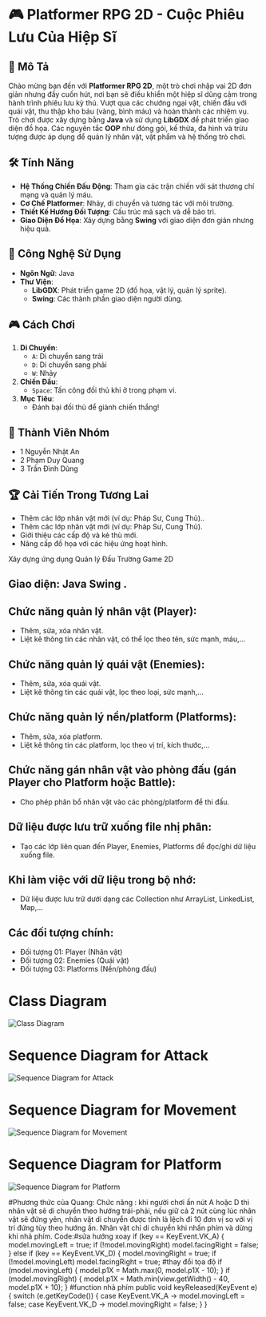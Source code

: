 # 🎮 Platformer RPG 2D - Cuộc Phiêu Lưu Của Hiệp Sĩ

## 📖 Mô Tả
Chào mừng bạn đến với **Platformer RPG 2D**, một trò chơi nhập vai 2D đơn giản nhưng đầy cuốn hút, nơi bạn sẽ điều khiển một hiệp sĩ dũng cảm trong hành trình phiêu lưu kỳ thú. Vượt qua các chướng ngại vật, chiến đấu với quái vật, thu thập kho báu (vàng, bình máu) và hoàn thành các nhiệm vụ. Trò chơi được xây dựng bằng **Java** và sử dụng **LibGDX** để phát triển giao diện đồ họa. Các nguyên tắc **OOP** như đóng gói, kế thừa, đa hình và trừu tượng được áp dụng để quản lý nhân vật, vật phẩm và hệ thống trò chơi.

## 🛠️ Tính Năng
- **Hệ Thống Chiến Đấu Động**: Tham gia các trận chiến với sát thương chí mạng và quản lý máu.
- **Cơ Chế Platformer**: Nhảy, di chuyển và tương tác với môi trường.
- **Thiết Kế Hướng Đối Tượng**: Cấu trúc mã sạch và dễ bảo trì.
- **Giao Diện Đồ Họa**: Xây dựng bằng **Swing** với giao diện đơn giản nhưng hiệu quả.

## 🚀 Công Nghệ Sử Dụng
- **Ngôn Ngữ**: Java
- **Thư Viện**: 
  - **LibGDX**: Phát triển game 2D (đồ họa, vật lý, quản lý sprite).
  - **Swing**: Các thành phần giao diện người dùng.

## 🎮 Cách Chơi
1. **Di Chuyển**:
   - `A`: Di chuyển sang trái
   - `D`: Di chuyển sang phải
   - `W`: Nhảy
2. **Chiến Đấu**:
   - `Space`: Tấn công đối thủ khi ở trong phạm vi.
3. **Mục Tiêu**:
   - Đánh bại đối thủ để giành chiến thắng!

## 👥 Thành Viên Nhóm
  - 1 Nguyễn Nhật An
  - 2 Phạm Duy Quang
  - 3 Trần Đình Dũng
       
## 🏆 Cải Tiến Trong Tương Lai
  - Thêm các lớp nhân vật mới (ví dụ: Pháp Sư, Cung Thủ)..
  - Thêm các lớp nhân vật mới (ví dụ: Pháp Sư, Cung Thủ).
  - Giới thiệu các cấp độ và kẻ thù mới.
  - Nâng cấp đồ họa với các hiệu ứng hoạt hình.

Xây dựng ứng dụng Quản lý Đấu Trường Game 2D

## Giao diện: Java Swing .
## Chức năng quản lý nhân vật (Player):
   - Thêm, sửa, xóa nhân vật.
   - Liệt kê thông tin các nhân vật, có thể lọc theo tên, sức mạnh, máu,...
## Chức năng quản lý quái vật (Enemies):
   - Thêm, sửa, xóa quái vật.
   - Liệt kê thông tin các quái vật, lọc theo loại, sức mạnh,...
## Chức năng quản lý nền/platform (Platforms):
   - Thêm, sửa, xóa platform.
   - Liệt kê thông tin các platform, lọc theo vị trí, kích thước,...
## Chức năng gán nhân vật vào phòng đấu (gán Player cho Platform hoặc Battle):
   - Cho phép phân bổ nhân vật vào các phòng/platform để thi đấu.

## Dữ liệu được lưu trữ xuống file nhị phân:

   - Tạo các lớp liên quan đến Player, Enemies, Platforms để đọc/ghi dữ liệu xuống file.
## Khi làm việc với dữ liệu trong bộ nhớ:
   - Dữ liệu được lưu trữ dưới dạng các Collection như ArrayList, LinkedList, Map,...
## Các đối tượng chính:

   - Đối tượng 01: Player (Nhân vật)
   - Đối tượng 02: Enemies (Quái vật)
   - Đối tượng 03: Platforms (Nền/phòng đấu)

# Class Diagram

![Class Diagram](https://github.com/user-attachments/assets/174e51be-6847-4dfa-a06c-a4782fe426d1)

# Sequence Diagram for Attack
![Sequence Diagram for Attack](https://github.com/user-attachments/assets/32e7343f-0ab8-4f9e-9a31-e1f156f4e92d)

# Sequence Diagram for Movement
![Sequence Diagram for Movement](https://github.com/user-attachments/assets/d1ba4ab4-6efd-4c9f-8c67-866949a80a70)

# Sequence Diagram for Platform
![Sequence Diagram for Platform](https://github.com/user-attachments/assets/206a20ab-fd0e-431b-9b7f-56776b08311c)


#Phương thức của Quang:
Chức năng : khi người chơi ấn nút A hoặc D thì nhân vật sẽ di chuyển theo hướng trái-phải,
nếu giữ cả 2 nút cùng lúc nhân vật sẽ đứng yên, nhân vật di chuyển được tính là lệch 
đi 10 đơn vị so với vị trí đứng tùy theo hướng ấn. Nhân vật chỉ di chuyển khi nhấn phím và dừng khi nhả phím.
Code:#sửa hướng xoay
if (key == KeyEvent.VK_A) {
            model.movingLeft = true;
            if (!model.movingRight) model.facingRight = false;
        } else if (key == KeyEvent.VK_D) {
            model.movingRight = true;
            if (!model.movingLeft) model.facingRight = true;
#thay đổi tọa độ
if (model.movingLeft) {
            model.p1X = Math.max(0, model.p1X - 10);
        }
        if (model.movingRight) {
            model.p1X = Math.min(view.getWidth() - 40, model.p1X + 10);
        }
#function nhả phím
public void keyReleased(KeyEvent e) {
        switch (e.getKeyCode()) {
            case KeyEvent.VK_A -> model.movingLeft = false;
            case KeyEvent.VK_D -> model.movingRight = false;
        }
  }


